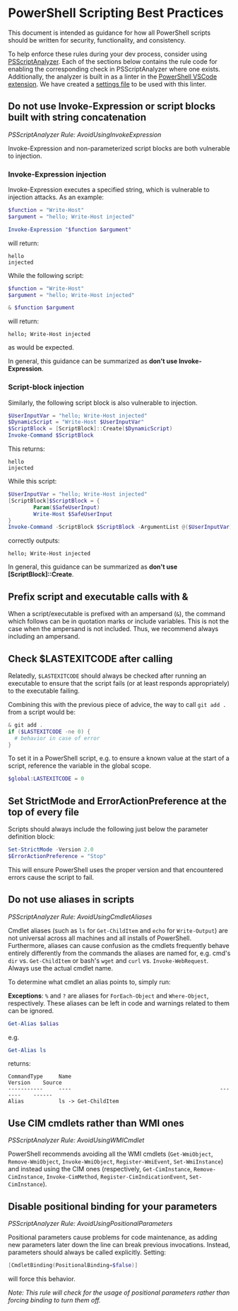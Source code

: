 # PowerShell Scripting Best Practices

This document is intended as guidance for how all PowerShell scripts should be written for security, functionality, and consistency.

To help enforce these rules during your dev process, consider using [PSScriptAnalyzer](https://github.com/PowerShell/PSScriptAnalyzer). Each of the sections below contains the rule code for enabling the corresponding check in PSScriptAnalyzer where one exists. Additionally, the analyzer is built in as a linter in the [PowerShell VSCode extension](https://marketplace.visualstudio.com/items?itemName=ms-vscode.PowerShell). We have created a [settings file](/eng/common/PSScriptAnalyzer.psd1) to be used with this linter.

## Do not use Invoke-Expression or script blocks built with string concatenation

*PSScriptAnalyzer Rule: AvoidUsingInvokeExpression*

Invoke-Expression and non-parameterized script blocks are both vulnerable to injection.

### Invoke-Expression injection

Invoke-Expression executes a specified string, which is vulnerable to injection attacks. As an example:

```powershell
$function = "Write-Host"
$argument = "hello; Write-Host injected"

Invoke-Expression "$function $argument"
```

will return:

```console
hello
injected
```

While the following script:

```powershell
$function = "Write-Host"
$argument = "hello; Write-Host injected"

& $function $argument
```

will return:

```console
hello; Write-Host injected
```

as would be expected.

In general, this guidance can be summarized as **don't use Invoke-Expression**.

### Script-block injection

Similarly, the following script block is also vulnerable to injection.

```powershell
$UserInputVar = "hello; Write-Host injected"
$DynamicScript = "Write-Host $UserInputVar"
$ScriptBlock = [ScriptBlock]::Create($DynamicScript)
Invoke-Command $ScriptBlock
```

This returns:

```console
hello
injected
```

While this script:

```powershell
$UserInputVar = "hello; Write-Host injected"
[ScriptBlock]$ScriptBlock = {
        Param($SafeUserInput)
        Write-Host $SafeUserInput
}
Invoke-Command -ScriptBlock $ScriptBlock -ArgumentList @($UserInputVar)
```

correctly outputs:

```console
hello; Write-Host injected
```

In general, this guidance can be summarized as **don't use [ScriptBlock]::Create**.

## Prefix script and executable calls with &

When a script/executable is prefixed with an ampersand (`&`), the command which follows can be in quotation marks or include variables. This is not the case when the ampersand is not included. Thus, we recommend always including an ampersand.

## Check $LASTEXITCODE after calling

Relatedly, `$LASTEXITCODE` should always be checked after running an executable to ensure that the script fails (or at least responds appropriately) to the executable failing.

Combining this with the previous piece of advice, the way to call `git add .` from a script would be:

```powershell
& git add .
if ($LASTEXITCODE -ne 0) {
  # behavior in case of error
}
```

To set it in a PowerShell script, e.g. to ensure a known value at the start of a script, reference the variable in the global scope. 

```powershell
$global:LASTEXITCODE = 0
```

## Set StrictMode and ErrorActionPreference at the top of every file

Scripts should always include the following just below the parameter definition block:

```powershell
Set-StrictMode -Version 2.0
$ErrorActionPreference = "Stop"
```

This will ensure PowerShell uses the proper version and that encountered errors cause the script to fail.

## Do not use aliases in scripts

*PSScriptAnalyzer Rule: AvoidUsingCmdletAliases*

Cmdlet aliases (such as `ls` for `Get-ChildItem` and `echo` for `Write-Output`) are not universal across all machines and all installs of PowerShell. Furthermore, aliases can cause confusion as the cmdlets frequently behave entirely differently from the commands the aliases are named for, e.g. cmd's `dir` vs. `Get-ChildItem` or bash's `wget` and `curl` vs. `Invoke-WebRequest`. Always use the actual cmdlet name.

To determine what cmdlet an alias points to, simply run:

**Exceptions**: `%` and `?` are aliases for `ForEach-Object` and `Where-Object`, respectively. These aliases can be left in code and warnings related to them can be ignored.

```powershell
Get-Alias $alias
```

e.g.

```powershell
Get-Alias ls
```

returns:

```console
CommandType     Name                                               Version    Source
-----------     ----                                               -------    ------
Alias           ls -> Get-ChildItem
```

## Use CIM cmdlets rather than WMI ones

*PSScriptAnalyzer Rule: AvoidUsingWMICmdlet*

PowerShell recommends avoiding all the WMI cmdlets (`Get-WmiObject`, `Remove-WmiObject`, `Invoke-WmiObject`, `Register-WmiEvent`, `Set-WmiInstance`) and instead using the CIM ones (respectively, `Get-CimInstance`, `Remove-CimInstance`, `Invoke-CimMethod`, `Register-CimIndicationEvent`, `Set-CimInstance`).

## Disable positional binding for your parameters

*PSScriptAnalyzer Rule: AvoidUsingPositionalParameters*

Positional parameters cause problems for code maintenance, as adding new parameters later down the line can break previous invocations. Instead, parameters should always be called explicitly. Setting:

```powershell
[CmdletBinding(PositionalBinding=$false)]
```

will force this behavior.

*Note: This rule will check for the usage of positional parameters rather than forcing binding to turn them off.*